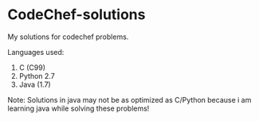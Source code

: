 CodeChef-solutions
==================

My solutions for codechef problems.

Languages used:
1. C (C99)
2. Python 2.7
3. Java (1.7)

Note: Solutions in java may not be as optimized as C/Python because i
      am learning java while solving these problems!
